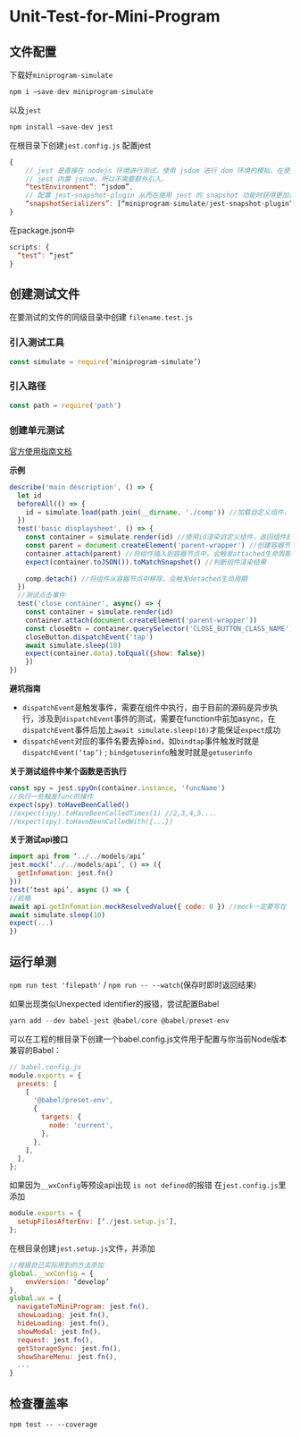 # Unit-Test-for-Mini-Program

## 文件配置
下载好`miniprogram-simulate`
```js
npm i —save-dev miniprogram-simulate
```
以及`jest`
```js
npm install —save-dev jest
```

在根目录下创建`jest.config.js`
配置jest
```js
{
    // jest 是直接在 nodejs 环境进行测试，使用 jsdom 进行 dom 环境的模拟。在使用时需要将 jest 的 `testEnvironment` 配置为 `jsdom`。
    // jest 内置 jsdom，所以不需要额外引入。
    “testEnvironment”: “jsdom”,
    // 配置 jest-snapshot-plugin 从而在使用 jest 的 snapshot 功能时获得更加适合肉眼阅读的结构
    “snapshotSerializers”: [“miniprogram-simulate/jest-snapshot-plugin”]
}
```

在package.json中
```js
scripts: {
  “test”: “jest”
}
```

## 创建测试文件
在要测试的文件的同级目录中创建
`filename.test.js`

### 引入测试工具
```js
const simulate = require(‘miniprogram-simulate’)
```

### 引入路径
```js
const path = require('path')
```

### 创建单元测试
[官方使用指南文档](https://github.com/wechat-miniprogram/miniprogram-simulate/blob/master/docs/tutorial.md#%E4%BD%BF%E7%94%A8%E6%8C%87%E5%8D%97)

**示例**
```js
describe('main description', () => {
  let id
  beforeAll(() => {
    id = simulate.load(path.join(__dirname, './comp')) //加载自定义组件，返回组件的id
  })
  test('basic displaysheet', () => {
    const container = simulate.render(id) //使用id渲染自定义组件，返回组件封装实例
    const parent = document.createElement('parent-wrapper') //创建容器节点
    container.attach(parent) //将组件插入到容器节点中，会触发attached生命周期
    expect(container.toJSON()).toMatchSnapshot() //判断组件渲染结果
    
    comp.detach() //将组件从容器节点中移除，会触发detached生命周期
  })
  //测试点击事件
  test('close container', async() => {
    const container = simulate.render(id)
    container.attach(document.createElement('parent-wrapper'))
    const closeBtn = container.querySelector('CLOSE_BUTTON_CLASS_NAME')
    closeButton.dispatchEvent('tap')
    await simulate.sleep(10)
    expect(container.data).toEqual({show: false})
    })
})
```

**避坑指南**
* `dispatchEvent`是触发事件，需要在组件中执行，由于目前的源码是异步执行，涉及到`dispatchEvent`事件的测试，需要在function中前加async，在`dispatchEvent`事件后加上`await simulate.sleep(10)`才能保证`expect`成功
* `dispatchEvent`对应的事件名要去掉`bind`，如`bindtap`事件触发时就是`dispatchEvent(‘tap’)` ; `bindgetuserinfo`触发时就是`getuserinfo`

**关于测试组件中某个函数是否执行**
```js
const spy = jest.spyOn(container.instance, 'funcName')
//执行一些触发func的操作
expect(spy).toHaveBeenCalled()
//expect(spy).toHaveBeenCalledTimes(1) //2,3,4,5....
//expect(spy).toHaveBeenCalledWith({...})
```

**关于测试api接口**
```js
import api from ‘../../models/api’
jest.mock(‘../../models/api’, () => ({
  getInfomation: jest.fn()
}))
test(‘test api’, async () => {
//前略
await api.getInfomation.mockResolvedValue({ code: 0 }) //mock一定要写在 simulate.sleep(10)之前
await simulate.sleep(10)
expect(...)
})
```


## 运行单测
`npm run test 'filepath'` / `npm run -- --watch`(保存时即时返回结果)

如果出现类似Unexpected identifier的报错，尝试配置Babel
```js
yarn add --dev babel-jest @babel/core @babel/preset-env
```
可以在工程的根目录下创建一个babel.config.js文件用于配置与你当前Node版本兼容的Babel：
```js
// babel.config.js
module.exports = {
  presets: [
    [
      '@babel/preset-env',
      {
        targets: {
          node: 'current',
        },
      },
    ],
  ],
};
```

如果因为`__wxConfig`等预设api出现 `is not defined`的报错
在`jest.config.js`里添加
```js
module.exports = {
  setupFilesAfterEnv: [‘./jest.setup.js’],
};
```
在根目录创建`jest.setup.js`文件，并添加
```js
//根据自己实际用到的方法添加
global.__wxConfig = { 
	envVersion: ‘develop’ 
},
global.wx = {
  navigateToMiniProgram: jest.fn(),
  showLoading: jest.fn(),
  hideLoading: jest.fn(),
  showModal: jest.fn(),
  request: jest.fn(),
  getStorageSync: jest.fn(),
  showShareMenu: jest.fn(),
  ...
}
```

## 检查覆盖率
```node
npm test -- --coverage
```
